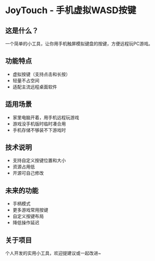 # JoyTouch - 手机虚拟WASD按键

## 这是什么？
一个简单的小工具，让你用手机触屏模拟键盘的按键，方便远程玩PC游戏。

## 功能特点
- 虚拟按键（支持点击和长按）
- 轻量不占空间
- 适配主流远程桌面软件

## 适用场景
- 家里电脑开着，用手机远程玩游戏
- 游戏没手机版时临时凑合用
- 手机存储不够装不下游戏时

## 技术说明
- 支持自定义按键位置和大小
- 资源占用低
- 开源可自己修改

## 未来的功能
- 手柄模式
- 更多游戏常用按键
- 自定义按键布局
- 降低操作延迟

## 关于项目
个人开发的实用小工具，欢迎提建议或一起改进~
